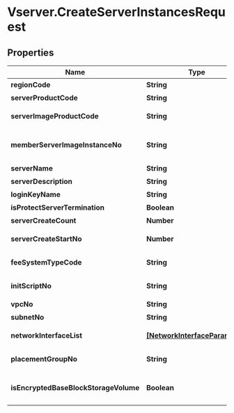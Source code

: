 # Vserver.CreateServerInstancesRequest

## Properties
Name | Type | Description | Notes
------------ | ------------- | ------------- | -------------
**regionCode** | **String** | REGION코드 | [optional] 
**serverProductCode** | **String** | 서버상품코드 | [optional] 
**serverImageProductCode** | **String** | 서버이미지상품코드 | [optional] 
**memberServerImageInstanceNo** | **String** | 회원서버이미지인스턴스번호 | [optional] 
**serverName** | **String** | 서버이름 | [optional] 
**serverDescription** | **String** | 서버설명 | [optional] 
**loginKeyName** | **String** | 로그인키이름 | [optional] 
**isProtectServerTermination** | **Boolean** | 반납보호여부 | [optional] 
**serverCreateCount** | **Number** | 서버생성개수 | [optional] 
**serverCreateStartNo** | **Number** | 서버생성시작번호 | [optional] 
**feeSystemTypeCode** | **String** | 요금제유형코드 | [optional] 
**initScriptNo** | **String** | 초기화스크립트번호 | [optional] 
**vpcNo** | **String** | VPC번호 | 
**subnetNo** | **String** | 서브넷번호 | 
**networkInterfaceList** | [**[NetworkInterfaceParameter]**](NetworkInterfaceParameter.md) | 네트워크인터페이스리스트 | 
**placementGroupNo** | **String** | 물리배치그룹번호 | [optional] 
**isEncryptedBaseBlockStorageVolume** | **Boolean** | 기본블록스토리지볼륨암호화여부 | [optional] 


